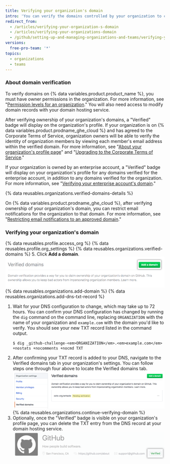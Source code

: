 ```yaml
---
title: Verifying your organization's domain
intro: 'You can verify the domains controlled by your organization to confirm your organization''s identity on {% data variables.product.product_name %}.'
redirect_from:
  - /articles/verifying-your-organization-s-domain
  - /articles/verifying-your-organizations-domain
  - /github/setting-up-and-managing-organizations-and-teams/verifying-your-organizations-domain
versions:
  free-pro-team: '*'
topics:
  - organizations
  - teams
---
```


### About domain verification

To verify domains on {% data variables.product.product_name %}, you must have owner permissions in the organization. For more information, see "[Permission levels for an organization](/articles/permission-levels-for-an-organization)." You will also need access to modify domain records with your domain hosting service.

After verifying ownership of your organization's domains, a "Verified" badge will display on the organization's profile. If your organization is on {% data variables.product.prodname_ghe_cloud %} and has agreed to the Corporate Terms of Service, organization owners will be able to verify the identity of organization members by viewing each member's email address within the verified domain. For more information, see "[About your organization's profile page](/articles/about-your-organization-s-profile/)" and "[Upgrading to the Corporate Terms of Service](/articles/upgrading-to-the-corporate-terms-of-service)."

If your organization is owned by an enterprise account, a "Verified" badge will display on your organization's profile for any domains verified for the enterprise account, in addition to any domains verified for the organization. For more information, see "[Verifying your enterprise account's domain](/github/setting-up-and-managing-your-enterprise/verifying-your-enterprise-accounts-domain)."

{% data reusables.organizations.verified-domains-details %}

On {% data variables.product.prodname_ghe_cloud %}, after verifying ownership of your organization's domain, you can restrict email notifications for the organization to that domain. For more information, see "[Restricting email notifications to an approved domain](/articles/restricting-email-notifications-to-an-approved-domain)."

### Verifying your organization's domain

{% data reusables.profile.access_org %}
{% data reusables.profile.org_settings %}
{% data reusables.organizations.verified-domains %}
5. Click **Add a domain**.
![Add a domain button](/assets/images/help/organizations/add-a-domain-button.png)
{% data reusables.organizations.add-domain %}
{% data reusables.organizations.add-dns-txt-record %}
1. Wait for your DNS configuration to change, which may take up to 72 hours. You can confirm your DNS configuration has changed by running the `dig` command on the command line, replacing `ORGANIZATION` with the name of your organization and `example.com` with the domain you'd like to verify. You should see your new TXT record listed in the command output.
   ```shell
   $ dig _github-challenge-<em>ORGANIZATION</em>.<em>example.com</em> +nostats +nocomments +nocmd TXT
   ```
8. After confirming your TXT record is added to your DNS, navigate to the Verified domains tab in your organization's settings. You can follow steps one through four above to locate the Verified domains tab.
![Verified domains settings page with pending domain](/assets/images/help/organizations/pending-domain-verification.png)
{% data reusables.organizations.continue-verifying-domain %}
11. Optionally, once the "Verified" badge is visible on your organization's profile page, you can delete the TXT entry from the DNS record at your domain hosting service.
![Verified badge](/assets/images/help/organizations/verified-badge.png)
